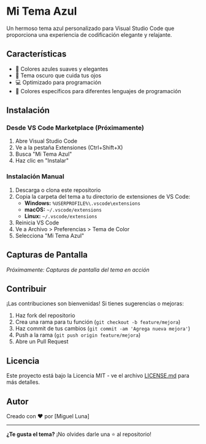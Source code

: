 # Mi Tema Azul

Un hermoso tema azul personalizado para Visual Studio Code que proporciona una experiencia de codificación elegante y relajante.

## Características

- 🎨 Colores azules suaves y elegantes
- 🌙 Tema oscuro que cuida tus ojos
- 💻 Optimizado para programación
- 🎯 Colores específicos para diferentes lenguajes de programación

## Instalación

### Desde VS Code Marketplace (Próximamente)

1. Abre Visual Studio Code
2. Ve a la pestaña Extensiones (Ctrl+Shift+X)
3. Busca "Mi Tema Azul"
4. Haz clic en "Instalar"

### Instalación Manual

1. Descarga o clona este repositorio
2. Copia la carpeta del tema a tu directorio de extensiones de VS Code:
   - **Windows:** `%USERPROFILE%\.vscode\extensions`
   - **macOS:** `~/.vscode/extensions`
   - **Linux:** `~/.vscode/extensions`
3. Reinicia VS Code
4. Ve a Archivo > Preferencias > Tema de Color
5. Selecciona "Mi Tema Azul"

## Capturas de Pantalla

_Próximamente: Capturas de pantalla del tema en acción_

## Contribuir

¡Las contribuciones son bienvenidas! Si tienes sugerencias o mejoras:

1. Haz fork del repositorio
2. Crea una rama para tu función (`git checkout -b feature/mejora`)
3. Haz commit de tus cambios (`git commit -am 'Agrega nueva mejora'`)
4. Push a la rama (`git push origin feature/mejora`)
5. Abre un Pull Request

## Licencia

Este proyecto está bajo la Licencia MIT - ve el archivo [LICENSE.md](LICENSE.md) para más detalles.

## Autor

Creado con ❤️ por [Miguel Luna]

---

**¿Te gusta el tema?** ¡No olvides darle una ⭐ al repositorio!
